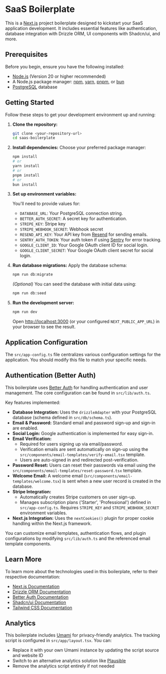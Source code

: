# SaaS Boilerplate

This is a [Next.js](https://nextjs.org/) project boilerplate designed to kickstart your SaaS application development. It includes essential features like authentication, database integration with Drizzle ORM, UI components with Shadcn/ui, and more.

## Prerequisites

Before you begin, ensure you have the following installed:

- [Node.js](https://nodejs.org/) (Version 20 or higher recommended)
- A Node.js package manager: [npm](https://www.npmjs.com/), [yarn](https://yarnpkg.com/), [pnpm](https://pnpm.io/), or [bun](https://bun.sh/)
- [PostgreSQL](https://www.postgresql.org/) database

## Getting Started

Follow these steps to get your development environment up and running:

1.  **Clone the repository:**

    ```bash
    git clone <your-repository-url>
    cd saas-boilerplate
    ```

2.  **Install dependencies:**
    Choose your preferred package manager:

    ```bash
    npm install
    # or
    yarn install
    # or
    pnpm install
    # or
    bun install
    ```

3.  **Set up environment variables:**

    You'll need to provide values for:

    - `DATABASE_URL`: Your PostgreSQL connection string.
    - `BETTER_AUTH_SECRET`: A secret key for authentication.
    - `STRIPE_KEY`: Stripe key
    - `STRIPE_WEBHOOK_SECRET`: Webhook secret
    - `RESEND_API_KEY`: Your API key from [Resend](https://resend.com/) for sending emails.
    - `SENTRY_AUTH_TOKEN`: Your auth token if using [Sentry](https://sentry.io/) for error tracking.
    - `GOOGLE_CLIENT_ID`: Your Google OAuth client ID for social login.
    - `GOOGLE_CLIENT_SECRET`: Your Google OAuth client secret for social login.

4.  **Run database migrations:**
    Apply the database schema:

    ```bash
    npm run db:migrate
    ```

    _(Optional)_ You can seed the database with initial data using:

    ```bash
    npm run db:seed
    ```

5.  **Run the development server:**
    ```bash
    npm run dev
    ```
    Open [http://localhost:3000](http://localhost:3000) (or your configured `NEXT_PUBLIC_APP_URL`) in your browser to see the result.

## Application Configuration

The `src/app-config.ts` file centralizes various configuration settings for the application. You should modify this file to match your specific needs.

## Authentication (Better Auth)

This boilerplate uses [Better Auth](https://better-auth.dev/) for handling authentication and user management. The core configuration can be found in `src/lib/auth.ts`.

Key features implemented:

- **Database Integration:** Uses the `drizzleAdapter` with your PostgreSQL database (schema defined in `src/db/schema.ts`).
- **Email & Password:** Standard email and password sign-up and sign-in are enabled.
- **Social Login:** Google authentication is implemented for easy sign-in.
- **Email Verification:**
  - Required for users signing up via email/password.
  - Verification emails are sent automatically on sign-up using the `src/components/email-templates/verify-email.tsx` template.
  - Users are auto-signed in and redirected post-verification.
- **Password Reset:** Users can reset their passwords via email using the `src/components/email-templates/reset-password.tsx` template.
- **Welcome Email:** A welcome email (`src/components/email-templates/welcome.tsx`) is sent when a new user record is created in the database.
- **Stripe Integration:**
  - Automatically creates Stripe customers on user sign-up.
  - Manages subscription plans ('Starter', 'Professional') defined in `src/app-config.ts`. Requires `STRIPE_KEY` and `STRIPE_WEBHOOK_SECRET` environment variables.
- **Next.js Integration:** Uses the `nextCookies()` plugin for proper cookie handling within the Next.js framework.

You can customize email templates, authentication flows, and plugin configurations by modifying `src/lib/auth.ts` and the referenced email template components.

## Learn More

To learn more about the technologies used in this boilerplate, refer to their respective documentation:

- [Next.js Documentation](https://nextjs.org/docs)
- [Drizzle ORM Documentation](https://orm.drizzle.team/docs)
- [Better Auth Documentation](https://better-auth.dev/docs)
- [Shadcn/ui Documentation](https://ui.shadcn.com/docs)
- [Tailwind CSS Documentation](https://tailwindcss.com/docs)

## Analytics

This boilerplate includes [Umami](https://umami.is/) for privacy-friendly analytics. The tracking script is configured in `src/app/layout.tsx`. You can:

- Replace it with your own Umami instance by updating the script source and website ID
- Switch to an alternative analytics solution like [Plausible](https://plausible.io/)
- Remove the analytics script entirely if not needed
